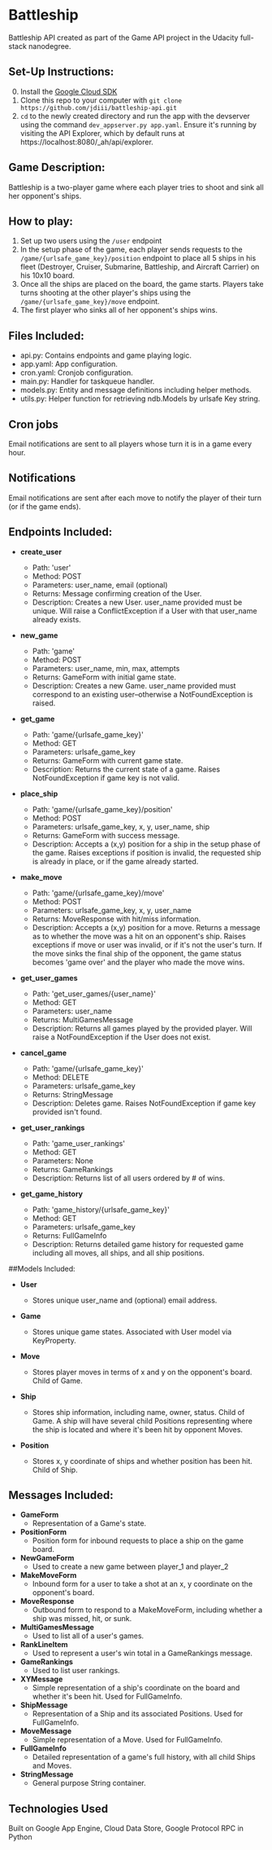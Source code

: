 # Battleship
Battleship API created as part of the Game API project in the Udacity full-stack nanodegree.

## Set-Up Instructions:
0. Install the [Google Cloud SDK](https://cloud.google.com/sdk/)
1. Clone this repo to your computer with `git clone https://github.com/jdiii/battleship-api.git`
2. `cd` to the newly created directory and run the app with the devserver using the command `dev_appserver.py app.yaml`. Ensure it's
 running by visiting the API Explorer, which by default runs at https://localhost:8080/_ah/api/explorer.

## Game Description:
Battleship is a two-player game where each player tries to shoot and sink all her opponent's ships.

## How to play:
1. Set up two users using the `/user` endpoint
2. In the setup phase of the game, each player sends requests to the `/game/{urlsafe_game_key}/position` endpoint to place all 5 ships in his fleet (Destroyer, Cruiser, Submarine, Battleship, and Aircraft Carrier) on his 10x10 board.
3. Once all the ships are placed on the board, the game starts. Players take turns shooting at the other player's ships using the `/game/{urlsafe_game_key}/move` endpoint.
4. The first player who sinks all of her opponent's ships wins.

## Files Included:
 - api.py: Contains endpoints and game playing logic.
 - app.yaml: App configuration.
 - cron.yaml: Cronjob configuration.
 - main.py: Handler for taskqueue handler.
 - models.py: Entity and message definitions including helper methods.
 - utils.py: Helper function for retrieving ndb.Models by urlsafe Key string.

## Cron jobs
Email notifications are sent to all players whose turn it is in a game every hour.

## Notifications
Email notifications are sent after each move to notify the player of their turn (or if the game ends).

## Endpoints Included:
 - **create_user**
    - Path: 'user'
    - Method: POST
    - Parameters: user_name, email (optional)
    - Returns: Message confirming creation of the User.
    - Description: Creates a new User. user_name provided must be unique. Will
    raise a ConflictException if a User with that user_name already exists.

 - **new_game**
    - Path: 'game'
    - Method: POST
    - Parameters: user_name, min, max, attempts
    - Returns: GameForm with initial game state.
    - Description: Creates a new Game. user_name provided must correspond to an
    existing user–otherwise a NotFoundException is raised.

 - **get_game**
    - Path: 'game/{urlsafe_game_key}'
    - Method: GET
    - Parameters: urlsafe_game_key
    - Returns: GameForm with current game state.
    - Description: Returns the current state of a game. Raises NotFoundException if game key is not valid.

 - **place_ship**
    - Path: 'game/{urlsafe_game_key}/position'
    - Method: POST
    - Parameters: urlsafe_game_key, x, y, user_name, ship
    - Returns: GameForm with success message.
    - Description: Accepts a (x,y) position for a ship in the setup phase of the game. Raises exceptions if position is invalid, the requested ship is already in place, or if the game already started.

 - **make_move**
    - Path: 'game/{urlsafe_game_key}/move'
    - Method: POST
    - Parameters: urlsafe_game_key, x, y, user_name
    - Returns: MoveResponse with hit/miss information.
    - Description: Accepts a (x,y) position for a move. Returns a message as to whether the move was a hit on an opponent's ship. Raises exceptions if move or user was invalid, or if it's not the user's turn. If the move sinks the final ship of the opponent, the game status becomes 'game over' and the player who made the move wins.

 - **get_user_games**
    - Path: 'get_user_games/{user_name}'
    - Method: GET
    - Parameters: user_name
    - Returns: MultiGamesMessage
    - Description: Returns all games played by the provided player. Will raise a NotFoundException if the User does not exist.

 - **cancel_game**
    - Path: 'game/{urlsafe_game_key}'
    - Method: DELETE
    - Parameters: urlsafe_game_key
    - Returns: StringMessage
    - Description: Deletes game. Raises NotFoundException if game key provided isn't found.

 - **get_user_rankings**
    - Path: 'game_user_rankings'
    - Method: GET
    - Parameters: None
    - Returns: GameRankings
    - Description: Returns list of all users ordered by # of wins.

 - **get_game_history**
    - Path: 'game_history/{urlsafe_game_key}'
    - Method: GET
    - Parameters: urlsafe_game_key
    - Returns: FullGameInfo
    - Description: Returns detailed game history for requested game including all moves, all ships, and all ship positions.

##Models Included:
 - **User**
    - Stores unique user_name and (optional) email address.

 - **Game**
    - Stores unique game states. Associated with User model via KeyProperty.

 - **Move**
 	- Stores player moves in terms of x and y on the opponent's board. Child of Game.

 - **Ship**
    - Stores ship information, including name, owner, status. Child of Game. A ship will have several child Positions representing where the ship is located and where it's been hit by opponent Moves.

 - **Position**
    - Stores x, y coordinate of ships and whether position has been hit. Child of Ship.

## Messages Included:
 - **GameForm**
    - Representation of a Game's state.
 - **PositionForm**
    - Position form for inbound requests to place a ship on the game board.
 - **NewGameForm**
    - Used to create a new game between player_1 and player_2
 - **MakeMoveForm**
    - Inbound form for a user to take a shot at an x, y coordinate on the opponent's board.
 - **MoveResponse**
    - Outbound form to respond to a MakeMoveForm, including whether a ship was missed, hit, or sunk.
 - **MultiGamesMessage**
    - Used to list all of a user's games.
 - **RankLineItem**
    - Used to represent a user's win total in a GameRankings message.
 - **GameRankings**
    - Used to list user rankings.
 - **XYMessage**
    - Simple representation of a ship's coordinate on the board and whether it's been hit. Used for FullGameInfo.
 - **ShipMessage**
    - Representation of a Ship and its associated Positions. Used for FullGameInfo.
 - **MoveMessage**
    - Simple representation of a Move. Used for FullGameInfo.
 - **FullGameInfo**
    - Detailed representation of a game's full history, with all child Ships and Moves.
 - **StringMessage**
    - General purpose String container.

## Technologies Used
Built on Google App Engine, Cloud Data Store, Google Protocol RPC in Python
